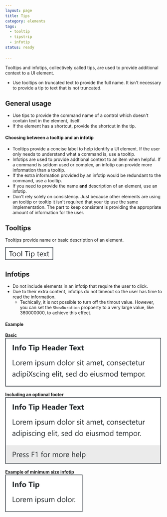 ```yaml
---
layout: page
title: Tips
category: elements
tags:
  - tooltip
  - tipstrip
  - infotip
status: ready

---
```

Tooltips and infotips, collectively called tips, are used to provide additional context to a UI element.

- Use tooltips on truncated text to provide the full name. It isn't necessary to provide a tip to text that is not truncated.

## General usage
- Use tips to provide the command name of a control which doesn't contain text in the element, itself.
- If the element has a shortcut, provide the shortcut in the tip.

#### Choosing between a tooltip and an infotip
- Tooltips provide a concise label to help identify a UI element. If the user only needs to understand what a command is, use a tooltip. 
- Infotips are used to provide addtional context to an item when helpful. If a command is seldom used or complex, an infotip can provide more information than a tooltip. 
- If the extra information provided by an infotip would be redundant to the command, use a tooltip.
- If you need to provide the name **and** description of an element, use an infotip.
- Don't rely solely on consistency. Just because other elements are using an tooltip or tooltip it isn't required that your tip use the same implementation. The part to keep consistent is providing the appropriate amount of information for the user.  

## Tooltips
Tooltips provide name or basic description of an element. 

![Alt text](../../images/elements/tips/tips-tooltip.svg)

## Infotips
- Do not include elements in an infotip that require the user to click.
- Due to their extra content, infotips do not timeout so the user has time to read the information.
  - Techically, it is not possible to turn off the timout value. However, you can set the `ShowDuration` propoerty to a very large value, like 360000000, to achieve this effect.

#### Example
**Basic**  
![Alt text](../../images/elements/tips/tips-infotip.svg)

**Including an optional footer**  
![Alt text](../../images/elements/tips/tips-infotip-with-footer.svg)  

**Example of minimum size infotip**  
![Alt text](../../images/elements/tips/tips-infotip-minimum.svg)
